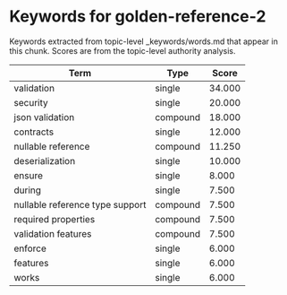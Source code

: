 # Keywords for golden-reference-2

Keywords extracted from topic-level _keywords/words.md that appear in this chunk.
Scores are from the topic-level authority analysis.

| Term | Type | Score |
|------|------|-------|
| validation | single | 34.000 |
| security | single | 20.000 |
| json validation | compound | 18.000 |
| contracts | single | 12.000 |
| nullable reference | compound | 11.250 |
| deserialization | single | 10.000 |
| ensure | single | 8.000 |
| during | single | 7.500 |
| nullable reference type support | compound | 7.500 |
| required properties | compound | 7.500 |
| validation features | compound | 7.500 |
| enforce | single | 6.000 |
| features | single | 6.000 |
| works | single | 6.000 |
